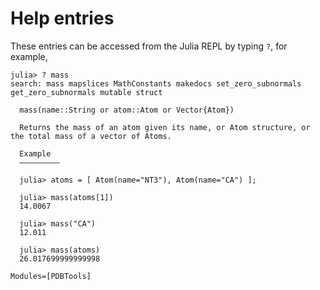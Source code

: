 # Help entries

These entries can be accessed from the Julia REPL by typing `?`, for example,
```julia-repl
julia> ? mass
search: mass mapslices MathConstants makedocs set_zero_subnormals get_zero_subnormals mutable struct

  mass(name::String or atom::Atom or Vector{Atom})

  Returns the mass of an atom given its name, or Atom structure, or the total mass of a vector of Atoms.

  Example
  –––––––––

  julia> atoms = [ Atom(name="NT3"), Atom(name="CA") ];
  
  julia> mass(atoms[1])
  14.0067
  
  julia> mass("CA")
  12.011
  
  julia> mass(atoms)
  26.017699999999998

```

```@autodocs
Modules=[PDBTools]
```
